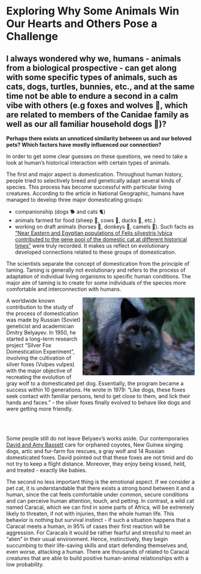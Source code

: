 # Exploring Why Some Animals Win Our Hearts and Others Pose a Challenge 

## I always wondered why we, humans - animals from a biological prospective - can get along with some specific types of animals, such as cats, dogs, turtles, bunnies, etc., and at the same time not be able to endure a second in a calm vibe with others (e.g foxes and wolves 🐺, which are related to members of the Canidae family as well as our all familiar household dogs 🐶)? 

**Perhaps there exists an unnoticed similarity between us and our beloved pets? Which factors have mostly influenced our connection?**

In order to get some clear guesses on these questions, we need to take a look at human’s historical interaction with certain types of animals. 

The first and major aspect is domestication. Throughout human history, people tried to selectively breed and genetically adapt several kinds of species. This process has become successful with particular living creatures. 
According to the article in National Geographic, humans have managed to develop three major domesticating groups: 
+ companionship (dogs 🐕 and cats 🐈)
+ animals farmed for food (sheep 🐑, cows 🐄, ducks 🦆, etc.)
+ working on draft animals (horses 🐎, donkeys 🫏, camels 🐪). Such facts as [“Near Eastern and Egyptian populations of Felis silvestris lybica contributed to the gene pool of the domestic cat at different historical times”](https://www.nature.com/articles/s41559-017-0139.epdf?sharing_token=a-9BmmTKbme_7rk_Wb7KJdRgN0jAjWel9jnR3ZoTv0P1-hlCK4xw03Oq1bTQkuMRxu0CVri32-8BYKho-FYR13zfxre5GLJcd4_0LmLN4VEXjB6NSx3DrZ2P--bES4XzdX8f6vgAk7S5GxG11GPRIW5F1R-kzl0blu7b5vt-r5ECqD2WOxdtIzAp4RtzruH8MGYQn91anq5PrjerVMabheRp2DZB4UaCVFdollXT9Hk%3D&tracking_referrer=www.nationalgeographic.com) were truly recorded. It makes us reflect on evolutionary developed connections related to these groups of domestication.


The scientists separate the concept of domestication from the principle of taming. Taming is generally not evolutionary and refers to the process of adaptation of individual living organisms to specific human conditions. The major aim of taming is to create for some individuals of the species more comfortable and interconnection with humans. 

<p float="left">
  <img src="SilverFox.jpeg" alt="Alt Text" width="300" align="right">
</p>
A worldwide known contribution to the study of the process of domestication was made by Russian (Soviet) geneticist and academician Dmitry Belyayev. In 1950, he started a long-term research project “Silver Fox Domestication Experiment”, involving the cultivation of silver foxes (Vulpes vulpes) with the major objective of recreating the evolution of gray wolf to a domesticated pet dog.
Essentially, the program became a success within 10 generations. He wrote in 1979: “Like dogs, these foxes seek contact with familiar persons, tend to get close to them, and lick their hands and faces.” - the silver foxes finally evolved to behave like dogs and were getting more friendly.

<br><br>

Some people still do not leave Belyaev’s works aside. Our contemporaries [David and Amy Bassett](https://www.kpbs.org/news/local/2023/04/28/russian-domesticated-foxes-trained-nosework-save-lives-santa-ysabel)  care for orphaned coyotes, New Guinea singing dogs, artic and fur-farm fox rescues, a gray wolf and 14 Russian domesticated foxes. David pointed out that these foxes are not timid and do not try to keep a flight distance. Moreover, they enjoy being kissed, held, and treated - exactly like babies.

The second no less important thing is the emotional aspect. If we consider a pet cat, it is understandable that there exists a strong bond between it and a human, since the cat feels comfortable under common, secure conditions and can perceive human attention, touch, and petting. In contrast, a wild cat named Caracal, which we can find in some parts of Africa, will be extremely likely to threaten, if not with injuries, then the whole human life. This behavior is nothing but survival instinct - if such a situation happens that a Caracal meets a human, in 95% of cases their first reaction will be aggression. For Caracals it would be rather fearful and stressful to meet an “alien” in their usual environment. Hence, instinctively, they begin succumbing to their life-saving skills and start defending themselves and, even worse, attacking a human. There are thousands of related to Caracal creatures that are able to build positive human-animal relationships with a low probability.
